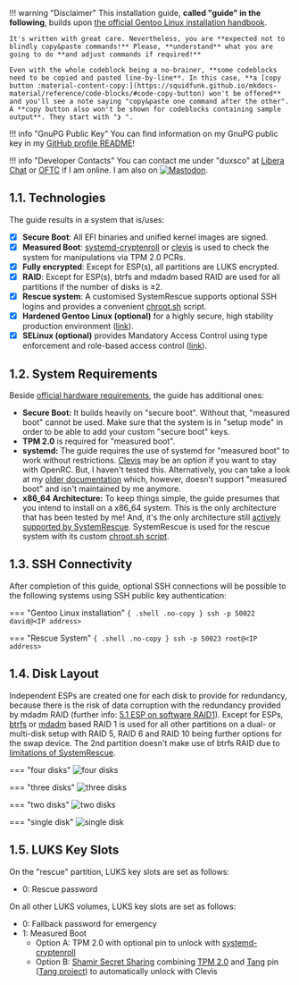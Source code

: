!!! warning "Disclaimer"
    This installation guide, **called "guide" in the following**, builds upon [the official Gentoo Linux installation handbook](https://wiki.gentoo.org/wiki/Handbook:AMD64/Full/Installation).

    It's written with great care. Nevertheless, you are **expected not to blindly copy&paste commands!** Please, **understand** what you are going to do **and adjust commands if required!**

    Even with the whole codeblock being a no-brainer, **some codeblocks need to be copied and pasted line-by-line**. In this case, **a [copy button :material-content-copy:](https://squidfunk.github.io/mkdocs-material/reference/code-blocks/#code-copy-button) won't be offered** and you'll see a note saying "copy&paste one command after the other". A **copy button also won't be shown for codeblocks containing sample output**. They start with "❯ ".

!!! info "GnuPG Public Key"
    You can find information on my GnuPG public key in my [GitHub profile README](https://github.com/duxsco/)!

!!! info "Developer Contacts"
    You can contact me under "duxsco" at [Libera Chat](https://libera.chat) or [OFTC](https://www.oftc.net/) if I am online. I am also on <a rel="me" href="https://digitalcourage.social/@duxsco"><img alt="Mastodon" class="my-mastodon-image" src="https://img.shields.io/mastodon/follow/109303789608719853?domain=https%3A%2F%2Fdigitalcourage.social&label=Mastodon&style=social"></a>.

## 1.1. Technologies

The guide results in a system that is/uses:

- [x] **Secure Boot**: All EFI binaries and unified kernel images are signed.
- [x] **Measured Boot**: [systemd-cryptenroll](https://wiki.archlinux.org/title/Trusted_Platform_Module#systemd-cryptenroll) or [clevis](https://github.com/latchset/clevis) is used to check the system for manipulations via TPM 2.0 PCRs.
- [x] **Fully encrypted**: Except for ESP(s), all partitions are LUKS encrypted.
- [x] **RAID**: Except for ESP(s), btrfs and mdadm based RAID are used for all partitions if the number of disks is ≥2.
- [x] **Rescue system**: A customised SystemRescue supports optional SSH logins and provides a convenient [chroot.sh](https://github.com/duxsco/gentoo-installation/blob/main/bin/disk.sh#L223-L302) script.
- [x] **Hardened Gentoo Linux (optional)** for a highly secure, high stability production environment ([link](https://wiki.gentoo.org/wiki/Project:Hardened)).
- [x] **SELinux (optional)** provides Mandatory Access Control using type enforcement and role-based access control ([link](https://wiki.gentoo.org/wiki/Project:SELinux)).

## 1.2. System Requirements

Beside [official hardware requirements](https://wiki.gentoo.org/wiki/Handbook:AMD64/Full/Installation#Hardware_requirements), the guide has additional ones:

- **Secure Boot:** It builds heavily on "secure boot". Without that, "measured boot" cannot be used. Make sure that the system is in "setup mode" in order to be able to add your custom "secure boot" keys.
- **TPM 2.0** is required for "measured boot".
- **systemd:** The guide requires the use of systemd for "measured boot" to work without restrictions. [Clevis](https://wiki.gentoo.org/wiki/Trusted_Platform_Module) may be an option if you want to stay with OpenRC. But, I haven't tested this. Alternatively, you can take a look at my [older documentation](https://github.com/duxsco/gentoo-installation/tree/v2.1.1) which, however, doesn't support "measured boot" and isn't maintained by me anymore.
- **x86_64 Architecture:** To keep things simple, the guide presumes that you intend to install on a x86_64 system. This is the only architecture that has been tested by me! And, it's the only architecture still [actively supported by SystemRescue](https://www.system-rescue.org/Download/). SystemRescue is used for the rescue system with its custom [chroot.sh script](https://github.com/duxsco/gentoo-installation/blob/main/bin/disk.sh#L223-L302).

## 1.3. SSH Connectivity

After completion of this guide, optional SSH connections will be possible to the following systems using SSH public key authentication:

=== "Gentoo Linux installation"
    ``` { .shell .no-copy }
    ssh -p 50022 david@<IP address>
    ```

=== "Rescue System"
    ``` { .shell .no-copy }
    ssh -p 50023 root@<IP address>
    ```

## 1.4. Disk Layout

Independent ESPs are created one for each disk to provide for redundancy, because there is the risk of data corruption with the redundancy provided by mdadm RAID (further info: [5.1 ESP on software RAID1](https://wiki.archlinux.org/title/EFI_system_partition#ESP_on_software_RAID1)). Except for ESPs, [btrfs](https://btrfs.readthedocs.io/en/latest/mkfs.btrfs.html#profiles) or [mdadm](https://raid.wiki.kernel.org/index.php/Introduction#The_RAID_levels) based RAID 1 is used for all other partitions on a dual- or multi-disk setup with RAID 5, RAID 6 and RAID 10 being further options for the swap device. The 2nd partition doesn't make use of btrfs RAID due to [limitations of SystemRescue](https://gitlab.com/systemrescue/systemrescue-sources/-/issues/292#note_1036225171).

=== "four disks"
    ![four disks](images/four_disks.png)

=== "three disks"
    ![three disks](images/three_disks.png)

=== "two disks"
    ![two disks](images/two_disks.png)

=== "single disk"
    ![single disk](images/single_disk.png)

## 1.5. LUKS Key Slots

On the "rescue" partition, LUKS key slots are set as follows:

  - 0: Rescue password

On all other LUKS volumes, LUKS key slots are set as follows:

  - 0: Fallback password for emergency
  - 1: Measured Boot
    - Option A: TPM 2.0 with optional pin to unlock with [systemd-cryptenroll](https://wiki.archlinux.org/title/Trusted_Platform_Module#systemd-cryptenroll)
    - Option B: [Shamir Secret Sharing](https://github.com/latchset/clevis#pin-shamir-secret-sharing) combining [TPM 2.0](https://github.com/latchset/clevis#pin-tpm2) and [Tang](https://github.com/latchset/clevis#pin-tang) pin ([Tang project](https://github.com/latchset/tang)) to automatically unlock with Clevis
